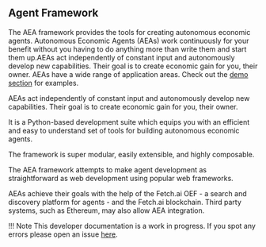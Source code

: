 ## Agent Framework

The AEA framework provides the tools for creating autonomous economic agents. Autonomous Economic Agents (AEAs) work continuously for your benefit without you having to do anything more than write them and start them up.AEAs act independently of constant input and autonomously develop new capabilities. Their goal is to create economic gain for you, their owner. AEAs have a wide range of application areas. Check out the <a href="/aea/gym-plugin/" target=_blank>demo section</a> for examples.

AEAs act independently of constant input and autonomously develop new capabilities. Their goal is to create economic gain for you, their owner.

It is a Python-based development suite which equips you with an efficient and easy to understand set of tools for building autonomous economic agents. 

The framework is super modular, easily extensible, and highly composable. 

The AEA framework attempts to make agent development as straightforward as web development using popular web frameworks.

AEAs achieve their goals with the help of the Fetch.ai OEF - a search and discovery platform for agents - and the Fetch.ai blockchain. Third party systems, such as Ethereum, may also allow AEA integration.


!!!	Note
	This developer documentation is a work in progress. If you spot any errors please open an issue [here](https://github.com/fetchai/agents-aea).


<br />


